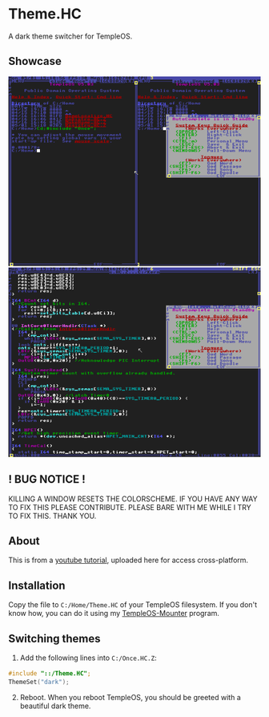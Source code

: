 # Theme.HC

A dark theme switcher for TempleOS.

## Showcase

<img src="showcase/preview.png" alt="preview">

<br>

<img src="showcase/code-preview2.png" alt="code-preview2">

## ! BUG NOTICE !

KILLING A WINDOW RESETS THE COLORSCHEME. IF YOU HAVE ANY WAY TO FIX THIS PLEASE CONTRIBUTE. PLEASE BARE WITH ME WHILE I TRY TO FIX THIS. THANK YOU.

## About

This is from a [youtube tutorial](https://www.youtube.com/watch?v=tEFxizFTFng), uploaded here for access cross-platform.

## Installation

Copy the file to ```C:/Home/Theme.HC``` of your TempleOS filesystem. If you don't know how, you can do it using my [TempleOS-Mounter](./https://github.com/joshjkk/TempleOS-Mounter) program.

## Switching themes

1. Add the following lines into ```C:/Once.HC.Z```:

``` c
#include "::/Theme.HC";
ThemeSet("dark");
```

2. Reboot. When you reboot TempleOS, you should be greeted with a beautiful dark theme.
